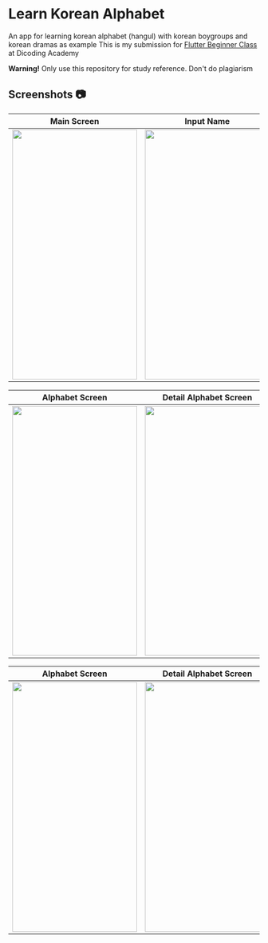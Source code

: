 # Learn Korean Alphabet
An app for learning korean alphabet (hangul) with korean boygroups and korean dramas as example
This is my submission for [Flutter Beginner Class](https://www.dicoding.com/academies/159) at Dicoding Academy

**Warning!** Only use this repository for study reference. Don't do plagiarism

## Screenshots 📷
<p align="center">
 
Main Screen | Input Name 
:----------:|:-------------:
<img src="/korean_alphabet/images/screenshot/main_page.png" width=250 height=500/> | <img src="/korean_alphabet/images/screenshot/input_name.png" width=250 height=500/>
  
Alphabet Screen | Detail Alphabet Screen |  Detail Alphabet Screen
:----------:|:-------------:|:--------:
<img src="/korean_alphabet/images/screenshot/group_alphabet_page.png" width=250 height=500/> | <img src="/korean_alphabet/images/screenshot/group_detail_alphabet1.png" width=250 height=500/> | <img src="/korean_alphabet/images/screenshot/group_detail_alphabet2.png"  width=250 height=500/>

Alphabet Screen |  Detail Alphabet Screen |  Detail Alphabet Screen
:----------:|:-------------:|:--------:
<img src="/korean_alphabet/images/screenshot/drama_alphabet_page.png" width=250 height=500/> | <img src="/korean_alphabet/images/screenshot/drama_detail_alphabet1.png" width=250 height=500/> | <img src="/korean_alphabet/images/screenshot/drama_detail_alphabet2.png"  width=250 height=500/>
</p>
